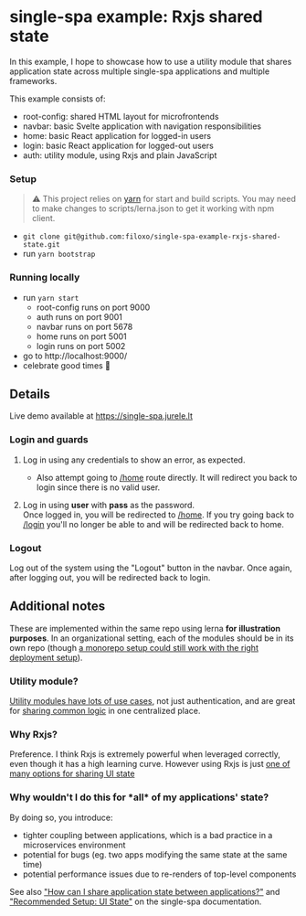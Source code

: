 # single-spa example: Rxjs shared state

In this example, I hope to showcase how to use a utility module that shares application state across multiple single-spa applications and multiple frameworks.

This example consists of:

- root-config: shared HTML layout for microfrontends
- navbar: basic Svelte application with navigation responsibilities
- home: basic React application for logged-in users
- login: basic React application for logged-out users
- auth: utility module, using Rxjs and plain JavaScript

### Setup

> ⚠️ This project relies on [yarn](https://yarnpkg.com/) for start and build scripts. You may need to make changes to scripts/lerna.json to get it working with npm client.

- `git clone git@github.com:filoxo/single-spa-example-rxjs-shared-state.git`
- run `yarn bootstrap`

### Running locally

- run `yarn start`
  - root-config runs on port 9000
  - auth runs on port 9001
  - navbar runs on port 5678
  - home runs on port 5001
  - login runs on port 5002
- go to http://localhost:9000/
- celebrate good times 🎉

## Details

Live demo available at https://single-spa.jurele.lt

### Login and guards

1. Log in using any credentials to show an error, as expected.

   - Also attempt going to [/home](http://localhost:9000/home) route directly. It will redirect you back to login since there is no valid user.

1. Log in using **user** with **pass** as the password.<br/>Once logged in, you will be redirected to [/home](http://localhost:9000/home). If you try going back to [/login](http://localhost:9000/login) you'll no longer be able to and will be redirected back to home.

### Logout

Log out of the system using the "Logout" button in the navbar. Once again, after logging out, you will be redirected back to login.

## Additional notes

These are implemented within the same repo using lerna **for illustration purposes**. In an organizational setting, each of the modules should be in its own repo (though [a monorepo setup could still work with the right deployment setup](https://github.com/single-spa/single-spa.js.org/pull/329)).

### Utility module?

[Utility modules have lots of use cases](https://single-spa.js.org/docs/recommended-setup/#utility-modules-styleguide-api-etc), not just authentication, and are great for [sharing common logic](https://single-spa.js.org/docs/module-types/#utility-modules-share-common-logic) in one centralized place.

### Why Rxjs?

Preference. I think Rxjs is extremely powerful when leveraged correctly, even though it has a high learning curve. However using Rxjs is just [one of many options for sharing UI state](https://single-spa.js.org/docs/faq/#how-can-i-share-application-state-between-applications)

### Why wouldn't I do this for \*all\* of my applications' state?

By doing so, you introduce:

- tighter coupling between applications, which is a bad practice in a microservices environment
- potential for bugs (eg. two apps modifying the same state at the same time)
- potential performance issues due to re-renders of top-level components

See also ["How can I share application state between applications?"](https://single-spa.js.org/docs/faq/#how-can-i-share-application-state-between-applications) and ["Recommended Setup: UI State"](https://single-spa.js.org/docs/recommended-setup/#ui-state) on the single-spa documentation.

